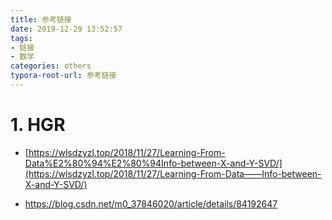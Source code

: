 ```yaml
---
title: 参考链接
date: 2019-12-29 13:52:57
tags:
- 链接
- 数学
categories: others
typora-root-url: 参考链接
---
```


# 1. HGR

-  [https://wlsdzyzl.top/2018/11/27/Learning-From-Data%E2%80%94%E2%80%94Info-between-X-and-Y-SVD/](https://wlsdzyzl.top/2018/11/27/Learning-From-Data——Info-between-X-and-Y-SVD/) 

-  https://blog.csdn.net/m0_37846020/article/details/84192647 


